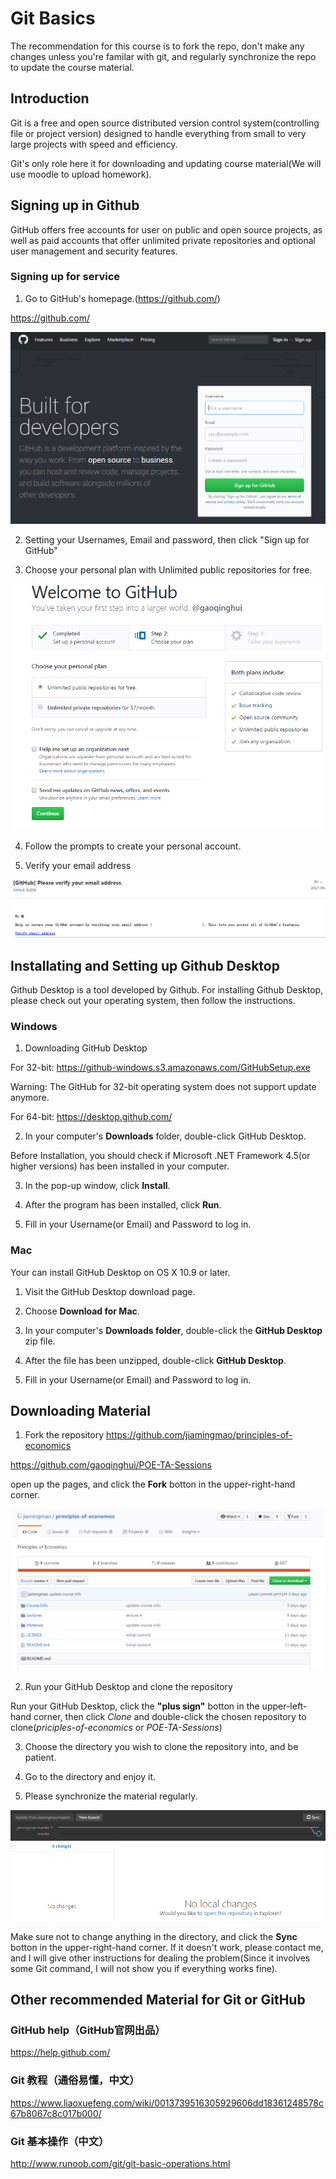 # Git Basics
The recommendation for this course is to fork the repo, don't make any changes unless you're familar with git, and regularly synchronize the repo to update the course material. 

## Introduction
Git is a free and open source distributed version control system(controlling file or project version) designed to handle everything from small to very large projects with speed and efficiency.

Git's only role here it for downloading and updating course material(We will use moodle to upload homework).

## Signing up in Github

GitHub offers free accounts for user on public and open source projects, as well as paid accounts that offer unlimited private repositories and optional user management and security features.

### Signing up for service

1. Go to GitHub's homepage.(https://github.com/)

https://github.com/

![GitHub_homepage](Figures/GitHub_homepage.png)

2. Setting your Usernames, Email and password, then click "Sign up for GitHub"

3. Choose your personal plan with Unlimited public repositories for free.

![GitHub_plan](Figures/GitHub_plan.png)

4. Follow the prompts to create your personal account.

5. Verify your email address

![GitHub_verify](Figures/GitHub_verify.png)


## Installating and Setting up Github Desktop

Github Desktop is a tool developed by Github. For installing Github Desktop, please check out your operating system, then follow the instructions.

### Windows 

1. Downloading GitHub Desktop

For 32-bit: https://github-windows.s3.amazonaws.com/GitHubSetup.exe

Warning: The GitHub for 32-bit operating system does not support update anymore.

For 64-bit: https://desktop.github.com/

2. In your computer's **Downloads** folder, double-click GitHub Desktop.

Before Installation, you should check if Microsoft .NET Framework 4.5(or higher versions) has been installed in your computer. 

3. In the pop-up window, click **Install**.

4. After the program has been installed, click **Run**.

5. Fill in your Username(or Email) and Password to log in.

### Mac

Your can install GitHub Desktop on OS X 10.9 or later.

1. Visit the GitHub Desktop download page.

2. Choose **Download for Mac**.

3. In your computer's **Downloads folder**, double-click the **GitHub Desktop** zip file.

4. After the file has been unzipped, double-click **GitHub Desktop**.

5. Fill in your Username(or Email) and Password to log in.

## Downloading Material

1. Fork the repository
https://github.com/jiamingmao/principles-of-economics

https://github.com/gaoqinghui/POE-TA-Sessions

open up the pages, and click the **Fork** botton in the upper-right-hand corner.

![GitHub_fork](Figures/GitHub_fork.png)

2. Run your GitHub Desktop and clone the repository

Run your GitHub Desktop, click the **"plus sign"** botton in the upper-left-hand corner, then click *Clone* and double-click the chosen repository to clone(*priciples-of-economics* or *POE-TA-Sessions*)

3. Choose the directory you wish to clone the repository into, and be patient.

4. Go to the directory and enjoy it.

5. Please synchronize the material regularly. 

![GitHub_sync](Figures/GitHub_sync.png)

Make sure not to change anything in the directory, and click the **Sync** botton in the upper-right-hand corner. If it doesn't work, please contact me, and I will give other instructions for dealing the problem(Since it involves some Git command, I will not show you if everything works fine).


## Other recommended Material for Git or GitHub

### GitHub help（GitHub官网出品）
https://help.github.com/

### Git 教程（通俗易懂，中文）
https://www.liaoxuefeng.com/wiki/0013739516305929606dd18361248578c67b8067c8c017b000/

### Git 基本操作（中文）
http://www.runoob.com/git/git-basic-operations.html








